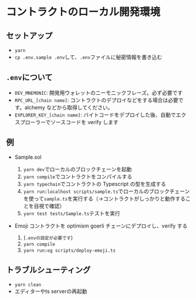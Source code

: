 # コントラクトのローカル開発環境

## セットアップ

- `yarn`
- `cp .env.sample .env`して、`.env`ファイルに秘密情報を書き込む

## `.env`について

- `DEV_MNEMONIC`: 開発用ウォレットのニーモニックフレーズ。必ず必要です
- `RPC_URL_[chain name]`: コントラクトのデプロイなどをする場合は必要です。alchemy などから取得してください。
- `EXPLORER_KEY_[chain name]`: バイトコードをデプロイした後、自動でエクスプローラーでソースコードを verify します

## 例

- Sample.sol
  1. `yarn dev`でローカルのブロックチェーンを起動
  1. `yarn compile`でコントラクトをコンパイルする
  1. `yarn typechain`でコントラクトの Typescript の型を生成する
  1. `yarn run:localhost scripts/sample.ts`でローカルのブロックチェーンを使って`sample.ts`を実行する（->コントラクトがしっかりと動作することを目視で確認）
  1. `yarn test tests/Sample.ts`テストを実行

- Emoji コントラクトを optimism goerli チェーンにデプロイし、verify する
  1. (`.envの設定が必要です`)
  1. `yarn compile`
  1. `yarn run:og scripts/deploy-emoji.ts`

## トラブルシューティング

- `yarn clean`
- エディターやts serverの再起動
